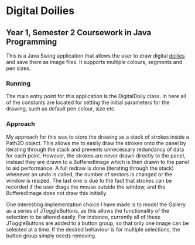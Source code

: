# Digital Doilies
## Year 1, Semester 2 Coursework in Java Programming

This is a Java Swing application that allows the user to draw digital [doilies](https://en.wikipedia.org/wiki/Doily) and save them as image files. It supports multiple colours, segments and pen sizes.

### Running
The main entry point for this application is the DigitalDoily class. In here all of the constants are located for setting the initial parameters
for the drawing, such as default pen colour, size etc.

### Approach
My approach for this was to store the drawing as a stack of strokes inside a Path2D object. This allows me to easily draw the strokes onto
the panel by iterating through the stack and prevents unnecessary redundancy of data for each point.
However, the strokes are never drawn directly to the panel, instead they are drawn to a BufferedImage which is then drawn to the panel to aid performance.
A full redraw is done (iterating through the stack) whenever an undo is called, the number of sectors is changed or the window is resized.
The last one is due to the fact that strokes can be recorded if the user drags the mouse outside the window, and the BufferedImage does not draw this initially.

One interesting implementation choice I have made is to model the Gallery as a series of JToggleButtons, as this allows the functionality of the selection to be altered easily.
For instance, currently all of these JToggleButtons are added to a button group, so that only one image can be selected at a time. If the desired behaviour is for multiple selections,
the button group simply needs removing.
